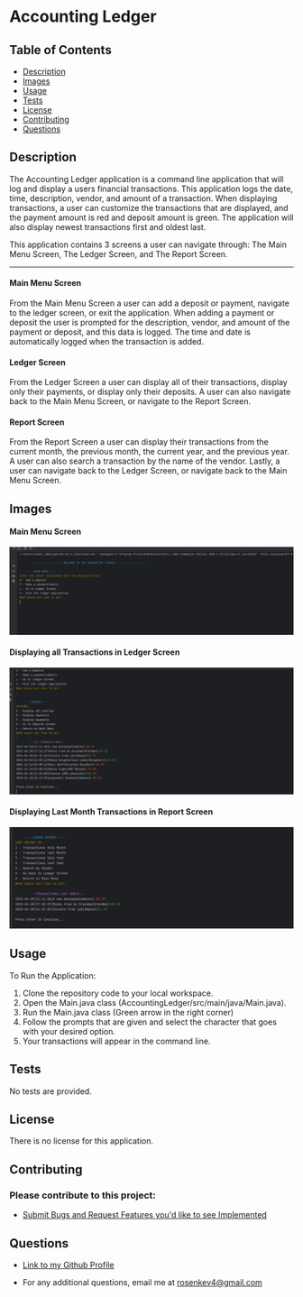 # Accounting Ledger

## Table of Contents
- [Description](#description)
- [Images](#images)
- [Usage](#usage)
- [Tests](#tests)
- [License](#license)
- [Contributing](#contributing)
- [Questions](#questions)

## Description
The Accounting Ledger application is a command line application that will log and display a users financial transactions. This application logs the date, time, description, vendor, and amount of a transaction. When displaying transactions, a user can customize the transactions that are displayed, and the payment amount is red and deposit amount is green. The application will also display newest transactions first and oldest last. 

This application contains 3 screens a user can navigate through: The Main Menu Screen, The Ledger Screen, and The Report Screen. 
____

#### Main Menu Screen
From the Main Menu Screen a user can add a deposit or payment, navigate to the ledger screen, or exit the application. When adding a payment or deposit the user is prompted for the description, vendor, and amount of the payment or deposit, and this data is logged. The time and date is automatically logged when the transaction is added.
#### Ledger Screen
From the Ledger Screen a user can display all of their transactions, display only their payments, or display only their deposits. A user can also navigate back to the Main Menu Screen, or navigate to the Report Screen.
#### Report Screen
From the Report Screen a user can display their transactions from the current month, the previous month, the current year, and the previous year. A user can also search a transaction by the name of the vendor. Lastly, a user can navigate back to the Ledger Screen, or navigate back to the Main Menu Screen.

## Images
#### Main Menu Screen
![img_2.png](img_2.png)
#### Displaying all Transactions in Ledger Screen
![img.png](img.png)
#### Displaying Last Month Transactions in Report Screen
![img_1.png](img_1.png)


## Usage
To Run the Application:
1) Clone the repository code to your local workspace.
2) Open the Main.java class (AccountingLedger/src/main/java/Main.java).
3) Run the Main.java class (Green arrow in the right corner)
4) Follow the prompts that are given and select the character that goes with your desired option.
5) Your transactions will appear in the command line.

## Tests
No tests are provided.

## License
There is no license for this application.

## Contributing
### Please contribute to this project:
- [Submit Bugs and Request Features you'd like to see Implemented](https://github.com/krosengr4/capstone-1/issues)

## Questions
- [Link to my Github Profile](https://github.com/krosengr4)

- For any additional questions, email me at rosenkev4@gmail.com
